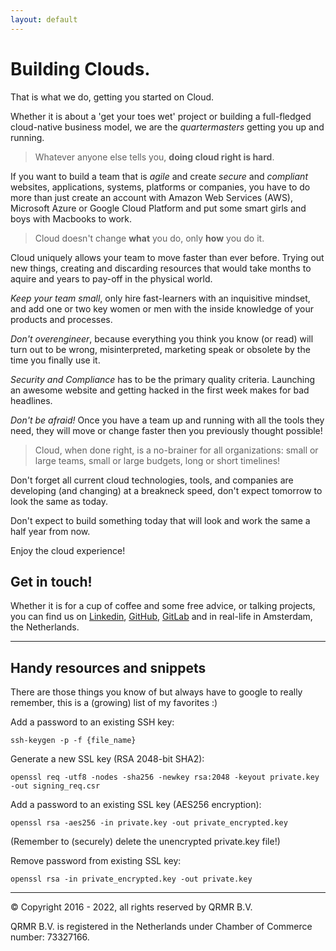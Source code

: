 ```yaml
---
layout: default
---
```


# Building Clouds.

That is what we do, getting you started on Cloud. 

Whether it is about a 'get your toes wet' project or building a full-fledged cloud-native business model, we are the _quartermasters_ getting you up and running.

> Whatever anyone else tells you, **doing cloud right is hard**. 

If you want to build a team that is _agile_ and create _secure_ and _compliant_ websites, applications, systems, platforms or companies, you have to do more than just create an account with Amazon Web Services (AWS), Microsoft Azure or Google Cloud Platform and put some smart girls and boys with Macbooks to work.

> Cloud doesn't change **what** you do, only **how** you do it.

Cloud uniquely allows your team to move faster than ever before. Trying out new things, creating and discarding resources that would take months to aquire and years to pay-off in the physical world.

_Keep your team small_, only hire fast-learners with an inquisitive mindset, and add one or two key women or men with the inside knowledge of your products and processes.

_Don't overengineer_, because everything you think you know (or read) will turn out to be wrong, misinterpreted, marketing speak or obsolete by the time you finally use it.

_Security and Compliance_ has to be the primary quality criteria. Launching an awesome website and getting hacked in the first week makes for bad headlines.

_Don't be afraid!_ Once you have a team up and running with all the tools they need, they will move or change faster then you previously thought possible!

> Cloud, when done right, is a no-brainer for all organizations: small or large teams, small or large budgets, long or short timelines!

Don't forget all current cloud technologies, tools, and companies are developing (and changing) at a breakneck speed, don't expect tomorrow to look the same as today. 

Don't expect to build something today that will look and work the same a half year from now.

Enjoy the cloud experience!


## Get in touch!

Whether it is for a cup of coffee and some free advice, or talking projects, you can find us on [Linkedin](https://linkedin.com/company/qrmr), [GitHub](https://github.com/qrmr), [GitLab](https://gitlab.com/qrmr) and in real-life in Amsterdam, the Netherlands.


***

## Handy resources and snippets

There are those things you know of but always have to google to really remember, this is a (growing) list of my favorites :)

Add a password to an existing SSH key:

```
ssh-keygen -p -f {file_name}
```

Generate a new SSL key (RSA 2048-bit SHA2):

```
openssl req -utf8 -nodes -sha256 -newkey rsa:2048 -keyout private.key -out signing_req.csr
```

Add a password to an existing SSL key (AES256 encryption):

```
openssl rsa -aes256 -in private.key -out private_encrypted.key
```

(Remember to (securely) delete the unencrypted private.key file!)

Remove password from existing SSL key:

```
openssl rsa -in private_encrypted.key -out private.key
```


***

&copy; Copyright 2016 - 2022, all rights reserved by QRMR B.V.

QRMR B.V. is registered in the Netherlands under Chamber of Commerce number: 73327166.
